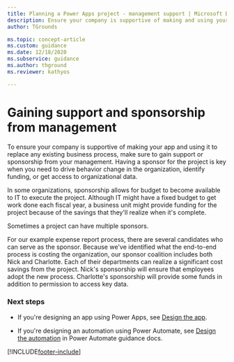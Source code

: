 ```yaml
---
title: Planning a Power Apps project - management support | Microsoft Docs
description: Ensure your company is supportive of making and using your app to replace an existing business process by gaining support or sponsorship from your management.
author: TGrounds

ms.topic: concept-article
ms.custom: guidance
ms.date: 12/18/2020
ms.subservice: guidance
ms.author: thground
ms.reviewer: kathyos

---
```


# Gaining support and sponsorship from management

To ensure your company is supportive of making your app and using it to replace
any existing business process, make sure to gain support or sponsorship from
your management. Having a sponsor for the project is key when you need to drive
behavior change in the organization, identify funding, or get access to
organizational data.

In some organizations, sponsorship allows for budget to become available to IT
to execute the project. Although IT might have a fixed budget to get work done each
fiscal year, a business unit might provide funding for the project because
of the savings that they'll realize when it's complete.

Sometimes a project can have multiple sponsors.

For our example expense report process, there are several candidates who can
serve as the sponsor. Because we've identified what the end-to-end process is
costing the organization, our sponsor coalition includes both Nick and
Charlotte. Each of their departments can realize a significant cost savings from
the project. Nick's sponsorship will ensure that employees adopt the new
process. Charlotte's sponsorship will provide some funds in addition to permission
to access key data.

### Next steps

- If you're designing an app using Power Apps, see [Design the app](designing-phase.md).

- If you're designing an automation using Power Automate, see [Design the automation](/power-automate/guidance/planning/process-design) in Power Automate guidance docs.



[!INCLUDE[footer-include](../../includes/footer-banner.md)]
